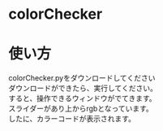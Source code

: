 # colorChecker
# 使い方
colorChecker.pyをダウンロードしてください<br>
ダウンロードができたら、実行してください。<br>
すると、操作できるウィンドウがでてきます。<br>
スライダーがあり上からrgbとなっています。<br>
したに、カラーコードが表示されます。
